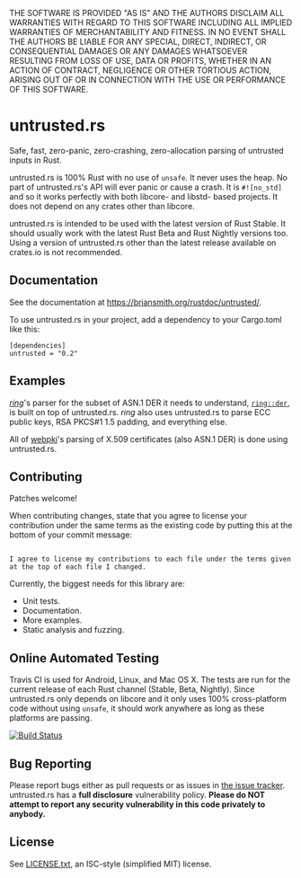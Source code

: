 THE SOFTWARE IS PROVIDED "AS IS" AND THE AUTHORS DISCLAIM ALL WARRANTIES WITH
REGARD TO THIS SOFTWARE INCLUDING ALL IMPLIED WARRANTIES OF MERCHANTABILITY
AND FITNESS. IN NO EVENT SHALL THE AUTHORS BE LIABLE FOR ANY SPECIAL, DIRECT,
INDIRECT, OR CONSEQUENTIAL DAMAGES OR ANY DAMAGES WHATSOEVER RESULTING FROM
LOSS OF USE, DATA OR PROFITS, WHETHER IN AN ACTION OF CONTRACT, NEGLIGENCE OR
OTHER TORTIOUS ACTION, ARISING OUT OF OR IN CONNECTION WITH THE USE OR
PERFORMANCE OF THIS SOFTWARE.



untrusted.rs
============

Safe, fast, zero-panic, zero-crashing, zero-allocation parsing of untrusted
inputs in Rust.

untrusted.rs is 100% Rust with no use of `unsafe`. It never uses the heap.
No part of untrusted.rs's API will ever panic or cause a crash. It is
`#![no_std]` and so it works perfectly with both libcore- and libstd- based
projects. It does not depend on any crates other than libcore.

untrusted.rs is intended to be used with the latest version of Rust Stable.
It should usually work with the latest Rust Beta and Rust Nightly versions
too. Using a version of untrusted.rs other than the latest release available
on crates.io is not recommended.



Documentation
-------------

See the documentation at
https://briansmith.org/rustdoc/untrusted/.

To use untrusted.rs in your project, add a dependency to your
Cargo.toml like this:

```
[dependencies]
untrusted = "0.2"
```



Examples
--------

[*ring*](https://github.com/briansmith/ring)'s parser for the subset of ASN.1
DER it needs to understand,
[`ring::der`](https://github.com/briansmith/ring/blob/master/src/der.rs), is
built on top of untrusted.rs. *ring* also uses untrusted.rs to parse ECC public
keys, RSA PKCS#1 1.5 padding, and everything else.

All of [webpki](https://github.com/briansmith/webpki)'s parsing of X.509
certificates (also ASN.1 DER) is done using untrusted.rs.



Contributing
------------

Patches welcome!

When contributing changes, state that you agree to license your contribution
under the same terms as the existing code by putting this at the bottom of your
commit message:

```

I agree to license my contributions to each file under the terms given
at the top of each file I changed.
```

Currently, the biggest needs for this library are:

* Unit tests.
* Documentation.
* More examples.
* Static analysis and fuzzing.



Online Automated Testing
------------------------

Travis CI is used for Android, Linux, and Mac OS X. The tests are run for the
current release of each Rust channel (Stable, Beta, Nightly). Since
untrusted.rs only depends on libcore and it only uses 100% cross-platform code
without using `unsafe`, it should work anywhere as long as these platforms are
passing.

[![Build Status](https://travis-ci.org/briansmith/untrusted.svg?branch=master)](https://travis-ci.org/briansmith/untrusted)


Bug Reporting
-------------

Please report bugs either as pull requests or as issues in [the issue
tracker](https://github.com/briansmith/untrusted/issues). untrusted.rs has a
**full disclosure** vulnerability policy. **Please do NOT attempt to report
any security vulnerability in this code privately to anybody.**



License
-------

See [LICENSE.txt](LICENSE.txt), an ISC-style (simplified MIT) license.
